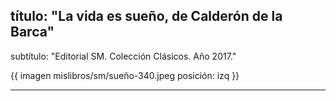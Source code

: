## título: "La vida es sueño, de Calderón de la Barca"
subtítulo: "Editorial SM. Colección Clásicos. Año 2017."

{{ imagen mislibros/sm/sueño-340.jpeg posición: izq }}

---

